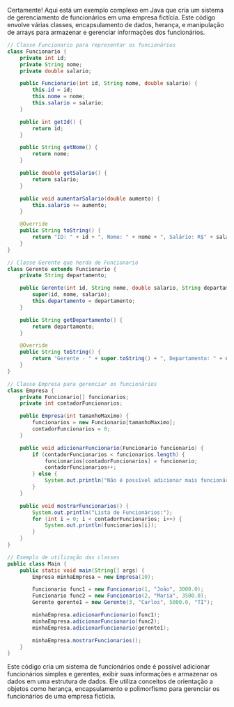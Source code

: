Certamente! Aqui está um exemplo complexo em Java que cria um sistema de gerenciamento de funcionários em uma empresa fictícia. Este código envolve várias classes, encapsulamento de dados, herança, e manipulação de arrays para armazenar e gerenciar informações dos funcionários.

```java
// Classe Funcionario para representar os funcionários
class Funcionario {
    private int id;
    private String nome;
    private double salario;

    public Funcionario(int id, String nome, double salario) {
        this.id = id;
        this.nome = nome;
        this.salario = salario;
    }

    public int getId() {
        return id;
    }

    public String getNome() {
        return nome;
    }

    public double getSalario() {
        return salario;
    }

    public void aumentarSalario(double aumento) {
        this.salario += aumento;
    }

    @Override
    public String toString() {
        return "ID: " + id + ", Nome: " + nome + ", Salário: R$" + salario;
    }
}

// Classe Gerente que herda de Funcionario
class Gerente extends Funcionario {
    private String departamento;

    public Gerente(int id, String nome, double salario, String departamento) {
        super(id, nome, salario);
        this.departamento = departamento;
    }

    public String getDepartamento() {
        return departamento;
    }

    @Override
    public String toString() {
        return "Gerente - " + super.toString() + ", Departamento: " + departamento;
    }
}

// Classe Empresa para gerenciar os funcionários
class Empresa {
    private Funcionario[] funcionarios;
    private int contadorFuncionarios;

    public Empresa(int tamanhoMaximo) {
        funcionarios = new Funcionario[tamanhoMaximo];
        contadorFuncionarios = 0;
    }

    public void adicionarFuncionario(Funcionario funcionario) {
        if (contadorFuncionarios < funcionarios.length) {
            funcionarios[contadorFuncionarios] = funcionario;
            contadorFuncionarios++;
        } else {
            System.out.println("Não é possível adicionar mais funcionários. Limite atingido.");
        }
    }

    public void mostrarFuncionarios() {
        System.out.println("Lista de Funcionários:");
        for (int i = 0; i < contadorFuncionarios; i++) {
            System.out.println(funcionarios[i]);
        }
    }
}

// Exemplo de utilização das classes
public class Main {
    public static void main(String[] args) {
        Empresa minhaEmpresa = new Empresa(10);

        Funcionario func1 = new Funcionario(1, "João", 3000.0);
        Funcionario func2 = new Funcionario(2, "Maria", 3500.0);
        Gerente gerente1 = new Gerente(3, "Carlos", 5000.0, "TI");

        minhaEmpresa.adicionarFuncionario(func1);
        minhaEmpresa.adicionarFuncionario(func2);
        minhaEmpresa.adicionarFuncionario(gerente1);

        minhaEmpresa.mostrarFuncionarios();
    }
}
```

Este código cria um sistema de funcionários onde é possível adicionar funcionários simples e gerentes, exibir suas informações e armazenar os dados em uma estrutura de dados. Ele utiliza conceitos de orientação a objetos como herança, encapsulamento e polimorfismo para gerenciar os funcionários de uma empresa fictícia.
